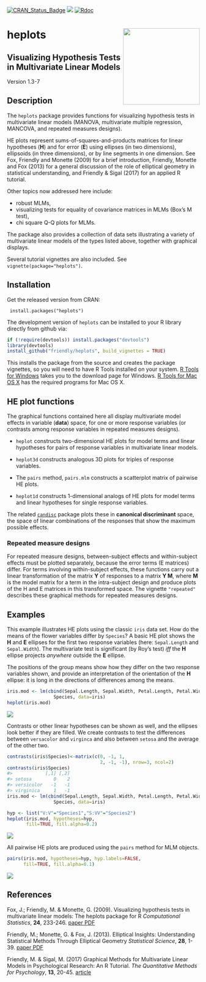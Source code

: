
<!-- README.md is generated from README.Rmd. Please edit that file and knit again -->

[![CRAN\_Status\_Badge](http://www.r-pkg.org/badges/version/heplots)](http://cran.r-project.org/package=heplots)
[![](http://cranlogs.r-pkg.org/badges/grand-total/heplots)](https://cran.r-project.org/package=heplots)
[![Rdoc](http://www.rdocumentation.org/badges/version/heplots)](http://www.rdocumentation.org/packages/heplots)

# heplots <img src="heplots-logo.png" align="right" height="200px" />

## **Visualizing Hypothesis Tests in Multivariate Linear Models**

Version 1.3-7

## Description

The `heplots` package provides functions for visualizing hypothesis
tests in multivariate linear models (MANOVA, multivariate multiple
regression, MANCOVA, and repeated measures designs).

HE plots represent sums-of-squares-and-products matrices for linear
hypotheses (**H**) and for error (**E**) using ellipses (in two
dimensions), ellipsoids (in three dimensions), or by line segments in
one dimension. See Fox, Friendly and Monette (2009) for a brief
introduction, Friendly, Monette and Fox (2013) for a general discussion
of the role of elliptical geometry in statistical understanding, and
Friendly & Sigal (2017) for an applied R tutorial.

Other topics now addressed here include:

  - robust MLMs,
  - visualizing tests for equality of covariance matrices in MLMs (Box’s
    M test),
  - chi square Q-Q plots for MLMs.

The package also provides a collection of data sets illustrating a
variety of multivariate linear models of the types listed above,
together with graphical displays.

Several tutorial vignettes are also included. See
`vignette(package="heplots")`.

## Installation

Get the released version from CRAN:

``` 
 install.packages("heplots")
```

The development version of `heplots` can be installed to your R library
directly from github via:

``` r
if (!require(devtools)) install.packages("devtools")
library(devtools)
install_github("friendly/heplots", build_vignettes = TRUE)
```

This installs the package from the source and creates the package
vignettes, so you will need to have R Tools installed on your system. [R
Tools for Windows](https://cran.r-project.org/bin/windows/Rtools/) takes
you to the download page for Windows. [R Tools for Mac OS
X](https://cran.r-project.org/bin/macosx/tools/) has the required
programs for Mac OS X.

## HE plot functions

The graphical functions contained here all display multivariate model
effects in variable (**data**) space, for one or more response variables
(or contrasts among response variables in repeated measures designs).

  - `heplot` constructs two-dimensional HE plots for model terms and
    linear hypotheses for pairs of response variables in multivariate
    linear models.

  - `heplot3d` constructs analogous 3D plots for triples of response
    variables.

  - The `pairs` method, `pairs.mlm` constructs a scatterplot matrix of
    pairwise HE plots.

  - `heplot1d` constructs 1-dimensional analogs of HE plots for model
    terms and linear hypotheses for single response variables.

The related [`candisc`](http://github.com/friendly/candisc) package
plots these in **canonical discriminant** space, the space of linear
combinations of the responses that show the maximum possible effects.

### Repeated measure designs

For repeated measure designs, between-subject effects and within-subject
effects must be plotted separately, because the error terms (E matrices)
differ. For terms involving within-subject effects, these functions
carry out a linear transformation of the matrix **Y** of responses to a
matrix **Y M**, where **M** is the model matrix for a term in the
intra-subject design and produce plots of the H and E matrices in this
transformed space. The vignette `"repeated"` describes these graphical
methods for repeated measures designs.

## Examples

This example illustrates HE plots using the classic `iris` data set. How
do the means of the flower variables differ by `Species`? A basic HE
plot shows the **H** and **E** ellipses for the first two response
variables (here: `Sepal.Length` and `Sepal.Width`). The multivariate
test is significant (by Roy’s test) *iff* the **H** ellipse projects
*anywhere* outside the **E** ellipse.

The positions of the group means show how they differ on the two
response variables shown, and provide an interpretation of the
orientation of the **H** ellipse: it is long in the directions of
differences among the means.

``` r
iris.mod <- lm(cbind(Sepal.Length, Sepal.Width, Petal.Length, Petal.Width) ~ 
                 Species, data=iris)
heplot(iris.mod)
```

![](README-iris1-1.png)<!-- -->

Contrasts or other linear hypotheses can be shown as well, and the
ellipses look better if they are filled. We create contrasts to test the
differences between `versacolor` and `virginca` and also between
`setosa` and the average of the other two.

``` r
contrasts(iris$Species)<-matrix(c(0, -1, 1, 
                                  2, -1, -1), nrow=3, ncol=2)
contrasts(iris$Species)
#>            [,1] [,2]
#> setosa        0    2
#> versicolor   -1   -1
#> virginica     1   -1
iris.mod <- lm(cbind(Sepal.Length, Sepal.Width, Petal.Length, Petal.Width) ~ 
                 Species, data=iris)

hyp <- list("V:V"="Species1","S:VV"="Species2")
heplot(iris.mod, hypotheses=hyp, 
       fill=TRUE, fill.alpha=0.2)
```

![](README-iris2-1.png)<!-- -->

All pairwise HE plots are produced using the `pairs` method for MLM
objects.

``` r
pairs(iris.mod, hypotheses=hyp, hyp.labels=FALSE,
      fill=TRUE, fill.alpha=0.1)
```

![](README-iris3-1.png)<!-- -->

## References

Fox, J.; Friendly, M. & Monette, G. (2009). Visualizing hypothesis tests
in multivariate linear models: The heplots package for R *Computational
Statistics*, **24**, 233-246. [paper
PDF](http://datavis.ca/palers/FoxFriendlyMonette-2009.pdf)

Friendly, M.; Monette, G. & Fox, J. (2013). Elliptical Insights:
Understanding Statistical Methods Through Elliptical Geometry
*Statistical Science*, **28**, 1-39. [paper
PDF](http://datavis.ca/palers/ellipses-STS402.pdf)

Friendly, M. & Sigal, M. (2017) Graphical Methods for Multivariate
Linear Models in Psychological Research: An R Tutorial. *The
Quantitative Methods for Psychology*, **13**, 20-45.
[article](https://doi.org/10.20982/tqmp.13.1.p020)
